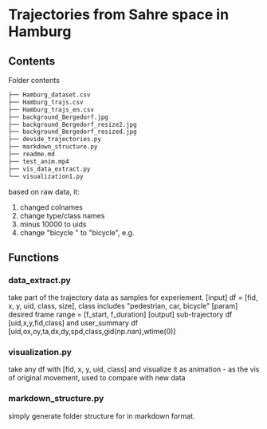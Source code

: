 # Trajectories from Sahre space in Hamburg
## Contents
Folder contents
```bash
├── Hamburg_dataset.csv
├── Hamburg_trajs.csv
├── Hamburg_trajs_en.csv
├── background_Bergedorf.jpg
├── background_Bergedorf_resize2.jpg
├── background_Bergedorf_resized.jpg
├── devide_trajectories.py
├── markdown_structure.py
├── readme.md
├── test_anim.mp4
├── vis_data_extract.py
└── visualization1.py
```
based on raw data, it:

1. changed colnames
2. change type/class names
3. minus 10000 to uids
4. change "bicycle   " to "bicycle", e.g.

## Functions 
### data_extract.py
take part of the trajectory data as samples for experiement.
[input] df = [fid, x, y, uid, class, size], class includes "pedestrian, car, bicycle"
[param] desired frame range = [f_start, f_duration]
[output] sub-trajectory df [uid,x,y,fid,class] and user_summary df [uid,ox,oy,ta,dx,dy,spd,class,gid(np.nan),wtime(0)]

### visualization.py
take any df with [fid, x, y, uid, class] and visualize it as animation - as the vis of original movement, used to compare with new data

### markdown_structure.py
simply generate folder structure for in markdown format.

### 